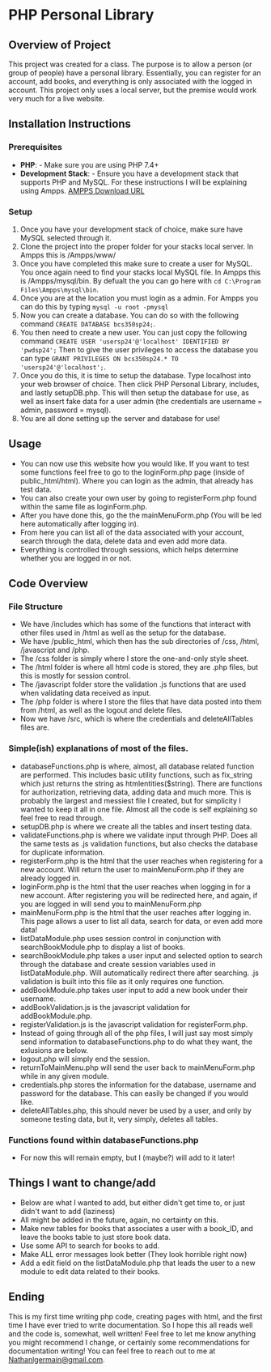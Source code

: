 # PHP Personal Library

## Overview of Project
This project was created for a class. The purpose is to allow a person (or group of people) have a personal library.
Essentially, you can register for an account, add books, and everything is only associated with the logged in account.
This project only uses a local server, but the premise would work very much for a live website.

## Installation Instructions

### Prerequisites
- **PHP**: - Make sure you are using PHP 7.4+
- **Development Stack**: - Ensure you have a development stack that supports PHP and MySQL. For these instructions I will be explaining using Ampps.
[AMPPS Download URL](https://ampps.com/downloads/)

### Setup
1. Once you have your development stack of choice, make sure have MySQL selected through it.
2. Clone the project into the proper folder for your stacks local server. In Ampps this is /Ampps/www/
3. Once you have completed this make sure to create a user for MySQL.
You once again need to find your stacks local MySQL file. In Ampps this is /Ampps/mysql/bin. By defualt the you can go here with
`cd C:\Program Files\Ampps\mysql\bin`.
4. Once you are at the location you must login as a admin. For Ampps you can do this by typing
`mysql -u root -pmysql`
5. Now you can create a database. You can do so with the following command
`CREATE DATABASE bcs350sp24;`.
6. You then need to create a new user. You can just copy the following command
`CREATE USER 'usersp24'@'localhost' IDENTIFIED BY 'pwdsp24';`
Then to give the user privileges to access the database you can type
`GRANT PRIVILEGES ON bcs350sp24.* TO 'usersp24'@'localhost';`.
7. Once you do this, it is time to setup the database.
Type localhost into your web browser of choice.
Then click PHP Personal Library, includes, and lastly setupDB.php.
This will then setup the database for use, as well as insert fake data for a user admin (the credentials are username = admin, password = mysql).
8. You are all done setting up the server and database for use!

## Usage
- You can now use this website how you would like. If you want to test some functions feel free to go to the loginForm.php page (inside of public_html/html). Where you can login as the admin, that already has test data.
- You can also create your own user by going to registerForm.php found within the same file as loginForm.php.
- After you have done this, go the the mainMenuForm.php (You will be led here automatically after logging in).
- From here you can list all of the data associated with your account, search through the data, delete data and even add more data.
- Everything is controlled through sessions, which helps determine whether you are logged in or not.

## Code Overview

### File Structure
- We have /includes which has some of the functions that interact with other files used in /html as well as the setup for the database.
- We have /public_html, which then has the sub directories of /css, /html, /javascript and /php.
- The /css folder is simply where I store the one-and-only style sheet.
- The /html folder is where all html code is stored, they are .php files, but this is mostly for session control.
- The /javascript folder store the validation .js functions that are used when validating data received as input.
- The /php folder is where I store the files that have data posted into them from /html, as well as the logout and delete files.
- Now we have /src, which is where the credentials and deleteAllTables files are. 

### Simple(ish) explanations of most of the files.
- databaseFunctions.php is where, almost, all database related function are performed. This includes basic utility functions, such as fix_string which just returns the string as htmlentities($string). There are functions for authorization, retrieving data, adding data and much more. This is probably the largest and messiest file I created, but for simplicity I wanted to keep it all in one file. Almost all the code is self explaining so feel free to read through.
- setupDB.php is where we create all the tables and insert testing data.
- validateFunctions.php is where we validate input through PHP. Does all the same tests as .js validation functions, but also checks the database for duplicate information.
- registerForm.php is the html that the user reaches when registering for a new account. Will return the user to mainMenuForm.php if they are already logged in.
- loginForm.php is the html that the user reaches when logging in for a new account. After registering you will be redirected here, and again, if you are logged in will send you to mainMenuForm.php
- mainMenuForm.php is the html that the user reaches after logging in. This page allows a user to list all data, search for data, or even add more data!
- listDataModule.php uses session control in conjunction with searchBookModule.php to display a list of books.
- searchBookModule.php takes a user input and selected option to search through the database and create session variables used in listDataModule.php. Will automatically redirect there after searching. .js validation is built into this file as it only requires one function.
- addBookModule.php takes user input to add a new book under their username.
- addBookValidation.js is the javascript validation for addBookModule.php.
- registerValidation.js is the javascript validation for registerForm.php.
- Instead of going through all of the php files, I will just say most simply send information to databaseFunctions.php to do what they want, the exlusions are below.
- logout.php will simply end the session.
- returnToMainMenu.php will send the user back to mainMenuForm.php while in any given module.
- credentials.php stores the information for the database, username and password for the database. This can easily be changed if you would like.
- deleteAllTables.php, this should never be used by a user, and only by someone testing data, but it, very simply, deletes all tables.

### Functions found within databaseFunctions.php
- For now this will remain empty, but I (maybe?) will add to it later!

## Things I want to change/add
- Below are what I wanted to add, but either didn't get time to, or just didn't want to add (laziness)
- All might be added in the future, again, no certainty on this.
- Make new tables for books that associates a user with a book_ID, and leave the books table to just store book data.
- Use some API to search for books to add.
- Make ALL error messages look better (They look horrible right now)
- Add a edit field on the listDataModule.php that leads the user to a new module to edit data related to their books.

## Ending
This is my first time writing php code, creating pages with html, and the first time I have ever tried to write documentation.
So I hope this all reads well and the code is, somewhat, well written!
Feel free to let me know anything you might recommend I change, or certainly some recommendations for documentation writing!
You can feel free to reach out to me at Nathanlgermain@gmail.com.
